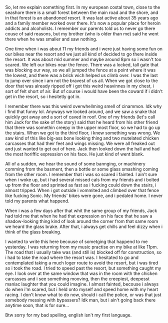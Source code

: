 So, let me explain something first.
In my european costal town, close to the seashore there is a small forest between the main road and the shore, and in that forest is an abandoned resort.
It was last active about 35 years ago and a family member worked over there. It's now a popular place for heroin addicts and alcoholists. I remember our parents told us to never go there couse of said reasons, but my brother (who is older than me) said he went there when he was smaller and saw nothing. 

One time when i was about 11 my friends and i were just having some fun on our bikes near the resort and we just all kind of decided to go there inside the resort. It was about mid summer and maybe around 8pm so i wasn't too scared. We left our bikes near the fence. There was a locked, tall gate that was blocking our way, so we all jumped the fence at a point where it was the lowest, and there was a brick wich helped us climb over. I was the last to jump over since i am not the bravest of us all. When we got close to the door that was already ripped off i got this weird heavinnes in my chest, i sort of felt short of air. But of course i would have been the coward if i didn't get in the resort, so i hesitetly got in.

I remember there was this weird overwhellming smell of cinammon. Idk why i find that funny lol. Anyways we looked around, and we saw a snake that quickly got away and a sort of caved in roof. One of my friends (let's call him Jack for the sake of the story) said that he heard from his other friend that there was somethin creepy in the upper most floor, so we had to go up the stairs. When we got to the third floor, i knew something was wrong. We saw kind of this like big-ass bone looking thing and two mutelated chicken carcasses that had their feet and wings missing. We were all freaked out and just wanted to get out of here. Jack then looked down the hall and had the most horiffic expression on his face. He just kind of went blank.

All of a sudden, we hear the sound of some bannging, or machinery comming from the basment, then a bottle or some glass smashing coming from the other room. I remember that i was so scared i fainted. I ain't sure when i woke up, but i had several missed cals from my friends and i bolted up from the floor and sprinted as fast as i fucking could down the stairs, i almost tripped. When i got outside i vommited and climbed over that fence like fucking Sonic. My friends' bikes were gone, and i pedaled home. I never told my parents what happend.

When i was a few days after that whit the same group of my friends, Jack had told me that when he had that expression on his face that he saw a shadow-looking thing kind of look around the corner from that same room we heard the glass brake. After that, i always get chills and feel dizzy when i think of the glass breaking.

I wanted to write this here becouse of sometging that happend to me yesterday. I was returning from my music practise on my bike at like 11pm. The road that i usually take was (and still is) blocked off for construction, so i had to take the road where the resort was. I hesitated to go and contemplated taking a much loger route to avoid the resort, but i was tired so i took the road. I tried to speed past the resort, but something caught my eye. I look over at the same window that was in the room with the chicken carcasses and i see something mooving, then the creepiest, deepesst maniac laughter that you could imagine. I almost fainted, becouse i always do when i'm scared, but i held onto myself and speed home with my heart racing. I don't know what to do now, should i call the police, or was that just somebody messing with bypassers? Idk man, but i ain't going back there anytime soon, that is for sure...

Btw sorry for my bad spelling, english isn't my first language.